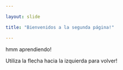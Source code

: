 ```yaml
---

layout: slide

title: "Bienvenidos a la segunda página!"

---
```


hmm aprendiendo!

Utiliza la flecha hacia la izquierda para volver!
